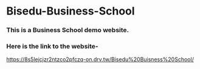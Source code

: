 # Bisedu-Business-School


### This is a Business School demo website.
### Here is the link to the website- 

https://8s5lejcjzr2ntzco2pfczq-on.drv.tw/Bisedu%20Buisness%20School/
